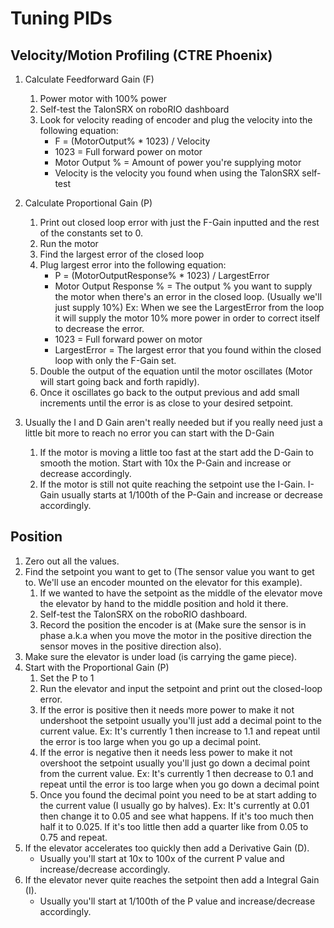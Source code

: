 # Tuning PIDs

## Velocity/Motion Profiling (CTRE Phoenix)

1. Calculate Feedforward Gain (F)
    1. Power motor with 100% power
    2. Self-test the TalonSRX on roboRIO dashboard
    3. Look for velocity reading of encoder and plug the velocity into the following equation:
        * F = (MotorOutput% * 1023) / Velocity
        * 1023 = Full forward power on motor
        * Motor Output % = Amount of power you're supplying motor
        * Velocity is the velocity you found when using the TalonSRX self-test
2. Calculate Proportional Gain (P)
    1. Print out closed loop error with just the F-Gain inputted and the rest of the constants set to 0.
    2. Run the motor
    3. Find the largest error of the closed loop
    4. Plug largest error into the following equation:
        * P = (MotorOutputResponse% * 1023) / LargestError
        * Motor Output Response % = The output % you want to supply the motor when there's an error in the closed loop. (Usually we'll just supply 10%) Ex: When we see the LargestError from the loop it will supply the motor 10% more power in order to correct itself to decrease the error.
        * 1023 = Full forward power on motor
        * LargestError = The largest error that you found within the closed loop with only the F-Gain set.
    5. Double the output of the equation until the motor oscillates (Motor will start going back and forth rapidly).
    6. Once it oscillates go back to the output previous and add small increments until the error is as close to your desired setpoint.

3. Usually the I and D Gain aren't really needed but if you really need just a little bit more to reach no error you can start with the D-Gain
    1. If the motor is moving a little too fast at the start add the D-Gain to smooth the motion. Start with 10x the P-Gain and increase or decrease accordingly.
    2. If the motor is still not quite reaching the setpoint use the I-Gain. I-Gain usually starts at 1/100th of the P-Gain and increase or decrease accordingly.

## Position

1. Zero out all the values.
2. Find the setpoint you want to get to (The sensor value you want to get to. We'll use an encoder mounted on the elevator for this example).
    1. If we wanted to have the setpoint as the middle of the elevator move the elevator by hand to the middle position and hold it there.
    2. Self-test the TalonSRX on the roboRIO dashboard.
    3. Record the position the encoder is at (Make sure the sensor is in phase a.k.a when you move the motor in the positive direction the sensor moves in the positive direction also).
3. Make sure the elevator is under load (is carrying the game piece).
4. Start with the Proportional Gain (P)
    1. Set the P to 1
    2. Run the elevator and input the setpoint and print out the closed-loop error.
    3. If the error is positive then it needs more power to make it not undershoot the setpoint usually you'll just add a decimal point to the current value. Ex: It's currently 1 then increase to 1.1 and repeat until the error is too large when you go up a decimal point.
    4. If the error is negative then it needs less power to make it not overshoot the setpoint usually you'll just go down a decimal point from the current value. Ex: It's currently 1 then decrease to 0.1 and repeat until the error is too large when you go down a decimal point
    5. Once you found the decimal point you need to be at start adding to the current value (I usually go by halves). Ex: It's currently at 0.01 then change it to 0.05 and see what happens. If it's too much then half it to 0.025. If it's too little then add a quarter like from 0.05 to 0.75 and repeat.
5. If the elevator accelerates too quickly then add a Derivative Gain (D).
    * Usually you'll start at 10x to 100x of the current P value and increase/decrease accordingly.
6. If the elevator never quite reaches the setpoint then add a Integral Gain (I).
    * Usually you'll start at 1/100th of the P value and increase/decrease accordingly.
